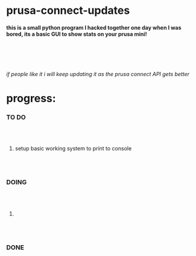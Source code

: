# prusa-connect-updates

#### this is a small python program I hacked together one day when I was bored, its a basic GUI to show stats on your prusa mini! ####


<br><br>
<br>

###### if people like it i will keep updating it as the prusa connect API gets better ######






# progress:


### TO DO

<br><br>

1. setup basic working system to print to console

<br><br>

### DOING

<br><br>

1. 
<br><br>

### DONE

<br><br>
